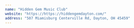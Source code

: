 ```yaml
---
name: "Hidden Gem Music Club"
website: "https://https://hiddengemdayton.com/"
address: "507 Miamisburg Centerville Rd, Dayton, OH 45459"
---
```


